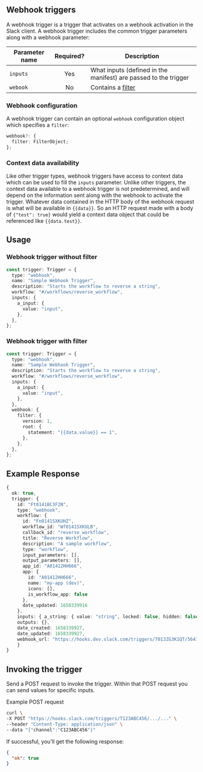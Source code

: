 ## Webhook triggers

A webhook trigger is a trigger that activates on a webhook activation in the
Slack client. A webhook trigger includes the common trigger parameters along
with a webhook parameter:

| Parameter name | Required? | Description                                                     |
| -------------- | :-------: | --------------------------------------------------------------- |
| `inputs`       |    Yes    | What inputs (defined in the manifest) are passed to the trigger |
| `webook`       |    No     | Contains a [filter](trigger-filters.md)                         |

### Webhook configuration

A webhook trigger can contain an optional `webhook` configuration object which
specifies a `filter`:

```ts
webhook?: {
  filter: FilterObject;
};
```

### Context data availability

Like other trigger types, webhook triggers have access to context data which can
be used to fill the `inputs` parameter. Unlike other triggers, the context data
available to a webhook trigger is not predetermined, and will depend on the
information sent along with the webhook to activate the trigger. Whatever data
contained in the HTTP body of the webhook request is what will be available in
`{{data}}`. So an HTTP request made with a body of `{"test": true}` would yield
a context data object that could be referenced like `{{data.test}}`.

## Usage

### Webhook trigger without filter

```ts
const trigger: Trigger = {
  type: "webhook",
  name: "Sample Webhook Trigger",
  description: "Starts the workflow to reverse a string",
  workflow: "#/workflows/reverse_workflow",
  inputs: {
    a_input: {
      value: "input",
    },
  },
};
```

### Webhook trigger with filter

```ts
const trigger: Trigger = {
  type: "webhook",
  name: "Sample Webhook Trigger",
  description: "Starts the workflow to reverse a string",
  workflow: "#/workflows/reverse_workflow",
  inputs: {
    a_input: {
      value: "input",
    },
  },
  webhook: {
    filter: {
      version: 1,
      root: {
        statement: "{{data.value}} == 1",
      },
    },
  },
};
```

## Example Response

```ts
{
  ok: true,
  trigger: {
    id: "Ft0141BC3F2N",
    type: "webhook",
    workflow: {
      id: "Fn0141SXKUHZ",
      workflow_id: "Wf0141SXKULB",
      callback_id: "reverse_workflow",
      title: "Reverse Workflow",
      description: "A sample workflow",
      type: "workflow",
      input_parameters: [],
      output_parameters: [],
      app_id: "A01412HH666",
      app: {
        id: "A01412HH666",
        name: "my-app (dev)",
        icons: [],
        is_workflow_app: false
      },
      date_updated: 1658339916
    },
    inputs: { a_string: { value: "string", locked: false, hidden: false } },
    outputs: {},
    date_created: 1658339927,
    date_updated: 1658339927,
    webhook_url: "https://hooks.dev.slack.com/triggers/T013ZG3K1QT/5641534666242/5a398c41c55cbd2sd89q9dqw0qa7"
    }
}
```

## Invoking the trigger

Send a POST request to invoke the trigger. Within that POST request you can send
values for specific inputs.

Example POST request

```bash
curl \ 
-X POST "https://hooks.slack.com/triggers/T123ABC456/.../..." \
--header "Content-Type: application/json" \
--data "{"channel":"C123ABC456"}"
```

If successful, you'll get the following response:

```json
{
  "ok": true
}
```
